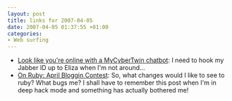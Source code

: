 ```yaml
---
layout: post
title: links for 2007-04-05
date: 2007-04-05 01:37:55 +01:00
categories:
- Web surfing
---
```

* [Look like you're online with a MyCyberTwin chatbot](http://www.lifehacker.com/software/instant-messaging/look-like-youre-online-with-a-mycybertwin-chatbot-249324.php): I need to hook my Jabber ID up to Eliza when I'm not around...
* [On Ruby: April Bloggin Contest](http://on-ruby.blogspot.com/2007/04/april-bloggin-contest.html): So, what changes would I like to see to ruby?  What bugs me?  I shall have to remember this post when I'm in deep hack mode and something has actually bothered me!

